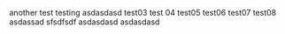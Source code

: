 another test
testing
asdasdasd
test03
test 04
test05
test06
test07
test08
asdassad
sfsdfsdf
asdasdasd
asdasdasd
